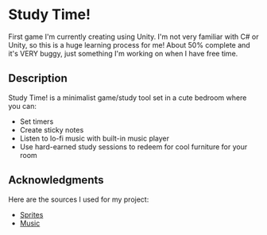 # Study Time!

First game I'm currently creating using Unity. I'm not very familiar with C# or Unity, so this is a huge learning process for me!
About 50% complete and it's VERY buggy, just something I'm working on when I have free time.

## Description

Study Time! is a minimalist game/study tool set in a cute bedroom where you can:
* Set timers
* Create sticky notes
* Listen to lo-fi music with built-in music player
* Use hard-earned study sessions to redeem for cool furniture for your room

## Acknowledgments

Here are the sources I used for my project:
* [Sprites](https://www.instagram.com/PabloGameDev/)
* [Music](https://www.chosic.com/free-music/lofi/)
